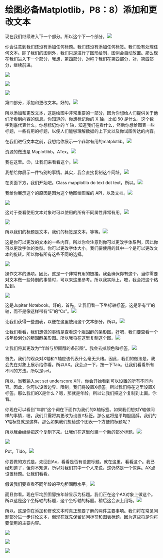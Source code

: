 # 绘图必备Matplotlib，P8：8）添加和更改文本 

现在我们继续进入下一个部分。所以这个下一个部分。![](img/9fb8d9dd04796c9d352a78350c807c17_1.png)

你会注意到我们还没有添加任何标题。我们还没有添加任何标签。我们没有处理任何文本。除了我们的图例外，我们只是进行了图形绘制，图例会自动放置。那么现在我们进入下一个部分，我想，第四部分，对吧？我们在第四部分，对，第四部分，继续前进。

![](img/9fb8d9dd04796c9d352a78350c807c17_3.png)

![](img/9fb8d9dd04796c9d352a78350c807c17_4.png)

![](img/9fb8d9dd04796c9d352a78350c807c17_5.png)

第四部分，添加和更改文本。好的。![](img/9fb8d9dd04796c9d352a78350c807c17_7.png)

所以添加和更改文本，这是绘图中非常重要的一部分，因为你想给人们提供关于他们所看到内容的信息。你知道的，你想标记你的 X 轴，比如 50 是什么，这个数字到底代表什么。你想标记你的 Y 轴，知道我们在看什么，然后你想给图表一些标题，一些有用的标题，以便人们能够理解数据的上下文以及你试图传达的内容。

在我们进行文本之前，我想给你展示一个非常有用的matplotlib。![](img/9fb8d9dd04796c9d352a78350c807c17_9.png)

资源的做法是 Maplotlibb。ATex。![](img/9fb8d9dd04796c9d352a78350c807c17_11.png)

我在这里。😔，让我们来看看这个。![](img/9fb8d9dd04796c9d352a78350c807c17_13.png)

我想给你展示一件特别的事情。其实，我会直接复制这个网址。![](img/9fb8d9dd04796c9d352a78350c807c17_15.png)

在页面下方，我们开始吧。Class mapplotlib do text dot text，所以。![](img/9fb8d9dd04796c9d352a78350c807c17_17.png)

我给你展示这个的原因是因为这个地图绘图库的 API，以及文档。![](img/9fb8d9dd04796c9d352a78350c807c17_19.png)

![](img/9fb8d9dd04796c9d352a78350c807c17_20.png)

这对于查看使用文本对象时可以使用的所有不同属性非常有用。![](img/9fb8d9dd04796c9d352a78350c807c17_22.png)

![](img/9fb8d9dd04796c9d352a78350c807c17_23.png)

所以我们的标题是文本，我们的标签是文本，等等。![](img/9fb8d9dd04796c9d352a78350c807c17_25.png)

这是你可以更改的文本的一些内容。所以你会注意到你可以更改字体系列，因此你可以更改字体的类型。你可以更改字体大小。我们要使用的其中一个是可以更改文本的旋转。所以你有所有这些不同的选择。

![](img/9fb8d9dd04796c9d352a78350c807c17_27.png)

操作文本的选项。因此，这是一个非常有用的链接。我会确保你有这个。当你需要对文本做一些特别的事情时，可以来这里参考。所以我实际上，嗯，我会把这个粘贴到。 

![](img/9fb8d9dd04796c9d352a78350c807c17_29.png)

这是Jupiter Notebook。好的，首先，让我们看一下坐标轴标签。这是带有“I”的轴，而不是像这样带有“E”的“Cs”。![](img/9fb8d9dd04796c9d352a78350c807c17_31.png)

让我们获得一些图表，以便在这里使用这个文本部分。所以。![](img/9fb8d9dd04796c9d352a78350c807c17_33.png)

让我们看看，我们想做的事情是查看这个胆固醇的条形图。好吧，我们要查看一个按年龄划分的胆固醇条形图。所以我将在这里复制这个图。![](img/9fb8d9dd04796c9d352a78350c807c17_35.png)

让我们将其更改为“年龄与胆固醇的条形图”。我会去掉颜色和标签。![](img/9fb8d9dd04796c9d352a78350c807c17_37.png)

首先，我们的观众对X轴和Y轴应该代表什么毫无头绪。因此，我们的做法是，我会先在对象上展示给你看。所以AX。我会点一下，按一下Tab。让我们看看所有不同的方法。所以是set。

所以，当我输入set set underscore X时，你会开始看到可以设置的所有不同内容。因此，你可以设置边界、限制。我们将设置X标签。所以我们将在这里设置X标签。那么我们的X是什么？嗯，那就是年龄。所以让我们把这个复制到上面。你看。

你现在可以看到“年龄”这个词在下面作为我们的X轴标签。如果我们想对Y轴做同样的事情，嗯，我们只需将其更改为设置Y标签。那么这将是平均胆固醇。我们的Y轴标签就是这样。那么如果我们想给这个图表一个方便的标题呢？

所以我会继续把这个复制下来。让我们在这里创建一个新的部分标题。![](img/9fb8d9dd04796c9d352a78350c807c17_39.png)

![](img/9fb8d9dd04796c9d352a78350c807c17_40.png)

Pot。Tido。![](img/9fb8d9dd04796c9d352a78350c807c17_42.png)

你要做的方式是，先回到Ax，看看是否有设置标题。就在这里。看看这个。我已经知道了，但你不知道，所以对我们其中一个人来说，这仍然是一个惊喜。AX点设置标题。让我们看看。 

假设我们要查看不同年龄的平均胆固醇水平。![](img/9fb8d9dd04796c9d352a78350c807c17_44.png)

而且你看。现在平均胆固醇按年龄显示为标题。我们正在这个AX对象上做这个。所以这是这个坐标轴的标题，这个坐标轴的标题。稍后这会派上用场。![](img/9fb8d9dd04796c9d352a78350c807c17_46.png)

所以。这是你在添加和修改文本时真正想要了解的两件主要事项。我们将在常见问题部分进一步讨论文本，但现在就先保留访问标签和图表标题，因为这些将是你将要使用的主要内容。

![](img/9fb8d9dd04796c9d352a78350c807c17_48.png)

![](img/9fb8d9dd04796c9d352a78350c807c17_49.png)

![](img/9fb8d9dd04796c9d352a78350c807c17_50.png)

